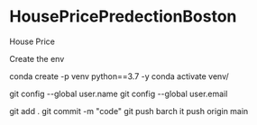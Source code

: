 # HousePricePredectionBoston
House Price

Create the env 

conda create -p venv python==3.7 -y
conda activate venv/

git config --global user.name
git config --global user.email

git add .
git commit -m "code"
git push <remote> barch
it push origin main